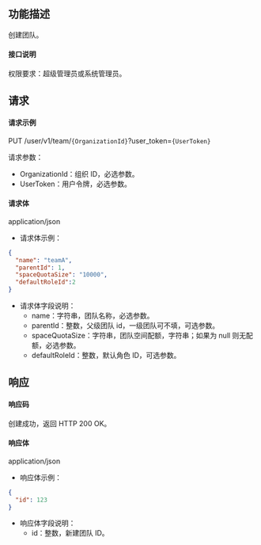 ## 功能描述

创建团队。

#### 接口说明

权限要求：超级管理员或系统管理员。

## 请求

#### 请求示例

PUT /user/v1/team/`{OrganizationId}`?user_token=`{UserToken}`

请求参数：
- OrganizationId：组织 ID，必选参数。
- UserToken：用户令牌，必选参数。

#### 请求体

application/json

- 请求体示例：
```json
{
  "name": "teamA",
  "parentId": 1,
  "spaceQuotaSize": "10000",
  "defaultRoleId":2
}
```
- 请求体字段说明：
  - name：字符串，团队名称，必选参数。
  - parentId：整数，父级团队 id，一级团队可不填，可选参数。
  - spaceQuotaSize：字符串，团队空间配额，字符串；如果为 null 则无配额，必选参数。
  - defaultRoleId：整数，默认角色 ID，可选参数。

## 响应

#### 响应码

创建成功，返回 HTTP 200 OK。

#### 响应体

application/json

- 响应体示例：
```json
{
  "id": 123
}
```
- 响应体字段说明：
    - id：整数，新建团队 ID。

